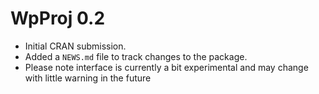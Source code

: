 # WpProj 0.2

* Initial CRAN submission.
* Added a `NEWS.md` file to track changes to the package.
* Please note interface is currently a bit experimental and may change with little warning in the future
